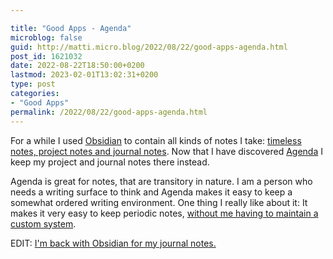 ```yaml
---

title: "Good Apps - Agenda"
microblog: false
guid: http://matti.micro.blog/2022/08/22/good-apps-agenda.html
post_id: 1621032
date: 2022-08-22T18:50:00+0200
lastmod: 2023-02-01T13:02:31+0200
type: post
categories:
- "Good Apps"
permalink: /2022/08/22/good-apps-agenda.html
---
```

<p>For a while I used <a href="https://blog.martin-haehnel.de/2022/02/27/good-apps-obsidian.html">Obsidian</a> to contain all kinds of notes I take: <a href="https://blog.martin-haehnel.de/2022/07/18/the-three-types.html">timeless notes, project notes and journal notes</a>. Now that I have discovered <a href="https://agenda.com">Agenda</a> I keep my project and journal notes there instead.</p>
<p>Agenda is great for notes, that are transitory in nature. I am a person who needs a writing surface to think and Agenda makes it easy to keep a somewhat ordered writing environment. One thing I really like about it: It makes it very easy to keep periodic notes, <a href="https://blog.martin-haehnel.de/2022/08/22/stock-is-better.html">without me having to maintain a custom system</a>.</p>

EDIT: [I'm back with Obsidian for my journal notes.](https://blog.martin-haehnel.de/2022/09/22/after-three-months.html)
